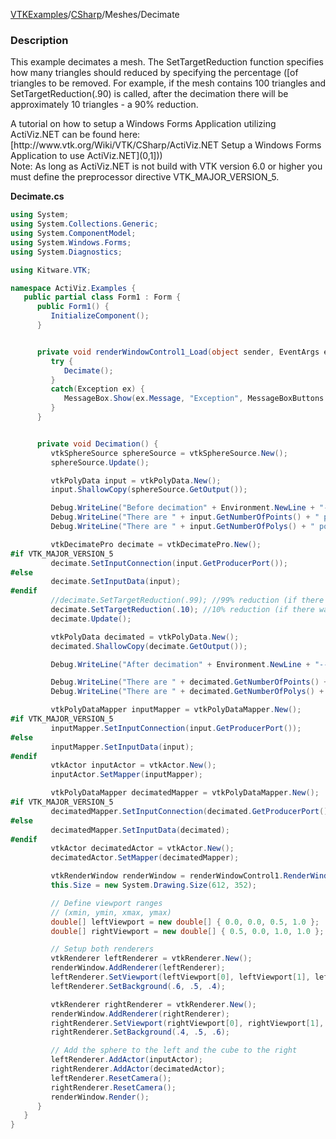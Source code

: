 [VTKExamples](/index/)/[CSharp](/CSharp)/Meshes/Decimate

### Description
<p>This example decimates a mesh. The SetTargetReduction function specifies how many triangles should reduced by specifying the percentage ([of triangles to be removed. For example, if the mesh contains 100 triangles and SetTargetReduction(.90) is called, after the decimation there will be approximately 10 triangles - a 90% reduction.</p>A tutorial on how to setup a Windows Forms Application utilizing ActiViz.NET can be found here: [http://www.vtk.org/Wiki/VTK/CSharp/ActiViz.NET Setup a Windows Forms Application to use ActiViz.NET](0,1]))<br />
Note: As long as ActiViz.NET is not build with VTK version 6.0 or higher you must define the preprocessor directive VTK_MAJOR_VERSION_5.

**Decimate.cs**
```csharp
using System;
using System.Collections.Generic;
using System.ComponentModel;
using System.Windows.Forms;
using System.Diagnostics;

using Kitware.VTK;

namespace ActiViz.Examples {
   public partial class Form1 : Form {
      public Form1() {
         InitializeComponent();
      }


      private void renderWindowControl1_Load(object sender, EventArgs e) {
         try {
            Decimate();
         }
         catch(Exception ex) {
            MessageBox.Show(ex.Message, "Exception", MessageBoxButtons.OK);
         }
      }


      private void Decimation() { 
         vtkSphereSource sphereSource = vtkSphereSource.New();
         sphereSource.Update();

         vtkPolyData input = vtkPolyData.New();
         input.ShallowCopy(sphereSource.GetOutput());

         Debug.WriteLine("Before decimation" + Environment.NewLine + "------------" );
         Debug.WriteLine("There are " + input.GetNumberOfPoints() + " points." );
         Debug.WriteLine("There are " + input.GetNumberOfPolys() + " polygons." );

         vtkDecimatePro decimate = vtkDecimatePro.New();
#if VTK_MAJOR_VERSION_5
         decimate.SetInputConnection(input.GetProducerPort());
#else
         decimate.SetInputData(input);
#endif
         //decimate.SetTargetReduction(.99); //99% reduction (if there was 100 triangles, now there will be 1)
         decimate.SetTargetReduction(.10); //10% reduction (if there was 100 triangles, now there will be 90)
         decimate.Update();

         vtkPolyData decimated = vtkPolyData.New();
         decimated.ShallowCopy(decimate.GetOutput());

         Debug.WriteLine("After decimation" + Environment.NewLine + "------------" );

         Debug.WriteLine("There are " + decimated.GetNumberOfPoints() + " points." );
         Debug.WriteLine("There are " + decimated.GetNumberOfPolys() + " polygons." );

         vtkPolyDataMapper inputMapper = vtkPolyDataMapper.New();
#if VTK_MAJOR_VERSION_5
         inputMapper.SetInputConnection(input.GetProducerPort());
#else
         inputMapper.SetInputData(input);
#endif
         vtkActor inputActor = vtkActor.New();
         inputActor.SetMapper(inputMapper);

         vtkPolyDataMapper decimatedMapper = vtkPolyDataMapper.New();
#if VTK_MAJOR_VERSION_5
         decimatedMapper.SetInputConnection(decimated.GetProducerPort());
#else
         decimatedMapper.SetInputData(decimated);
#endif
         vtkActor decimatedActor = vtkActor.New();
         decimatedActor.SetMapper(decimatedMapper);

         vtkRenderWindow renderWindow = renderWindowControl1.RenderWindow;
         this.Size = new System.Drawing.Size(612, 352);

         // Define viewport ranges
         // (xmin, ymin, xmax, ymax)
         double[] leftViewport = new double[] { 0.0, 0.0, 0.5, 1.0 };
         double[] rightViewport = new double[] { 0.5, 0.0, 1.0, 1.0 };

         // Setup both renderers
         vtkRenderer leftRenderer = vtkRenderer.New();
         renderWindow.AddRenderer(leftRenderer);
         leftRenderer.SetViewport(leftViewport[0], leftViewport[1], leftViewport[2], leftViewport[3]);
         leftRenderer.SetBackground(.6, .5, .4);

         vtkRenderer rightRenderer = vtkRenderer.New();
         renderWindow.AddRenderer(rightRenderer);
         rightRenderer.SetViewport(rightViewport[0], rightViewport[1], rightViewport[2], rightViewport[3]);
         rightRenderer.SetBackground(.4, .5, .6);

         // Add the sphere to the left and the cube to the right
         leftRenderer.AddActor(inputActor);
         rightRenderer.AddActor(decimatedActor);
         leftRenderer.ResetCamera();
         rightRenderer.ResetCamera();
         renderWindow.Render();
      }
   }
}
```
